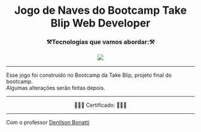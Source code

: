 
<h1 align="center">Jogo de Naves do Bootcamp Take Blip Web Developer</h1>



 <h3 align="center">⚒️Tecnologias que vamos abordar:⚒️ </h3>
 
 <h3 align="center"><img src="https://img.shields.io/badge/JavaScript-F7DF1E?style=for-the-badge&logo=javascript&logoColor=black"></h3>
 
 <hr>
 
 Esse jogo foi construído no Bootcamp da Take Blip, projeto final do bootcamp. <br>
 Algumas alterações serão feitas depois.
 
 
 
 <hr>

<p align="center">🎯🎯🎯 Certificado: 🎯🎯🎯</p>
<hr>


Com o professor <a href="https://github.com/denilsonbonatti"> Denilson Bonatti</a>
